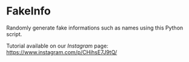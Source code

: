 # FakeInfo
Randomly generate fake informations such as names using this Python script.

Tutorial available on our *Instagram* page: https://www.instagram.com/p/CHihsE7J9tQ/
